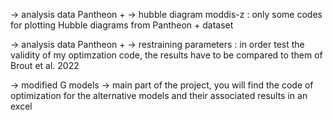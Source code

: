 -> analysis data Pantheon + -> hubble diagram moddis-z : only some codes for plotting Hubble diagrams from Pantheon + dataset

-> analysis data Pantheon + -> restraining parameters : in order test the validity of my optimzation code, the results have to be compared to them of Brout et al. 2022

-> modified G models -> main part of the project, you will find the code of optimization for the alternative models and their associated results in an excel
